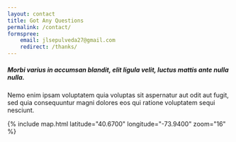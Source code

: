 ```yaml
---
layout: contact
title: Got Any Questions
permalink: /contact/
formspree:
    email: jlsepulveda27@gmail.com
    redirect: /thanks/
---
```


##### Morbi varius in accumsan blandit, elit ligula velit, luctus mattis ante nulla nulla.

Nemo enim ipsam voluptatem quia voluptas sit aspernatur aut odit aut fugit, sed quia consequuntur magni dolores eos qui ratione voluptatem sequi nesciunt.

{% include map.html latitude="40.6700" longitude="-73.9400" zoom="16" %}
